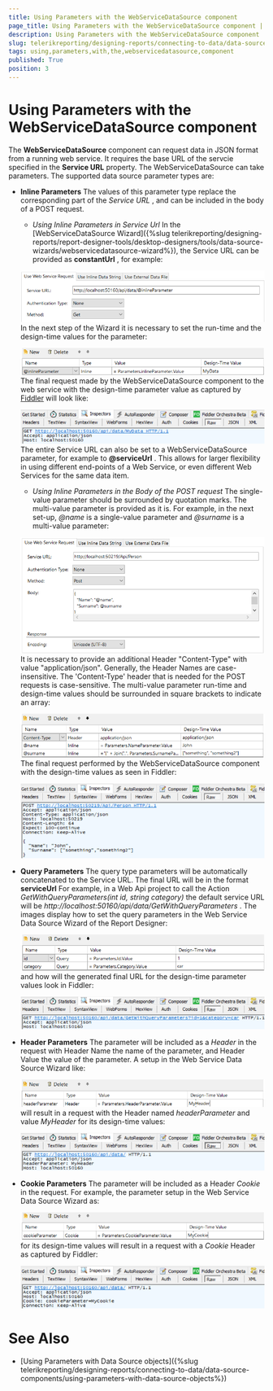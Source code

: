 ```yaml
---
title: Using Parameters with the WebServiceDataSource component
page_title: Using Parameters with the WebServiceDataSource component | for Telerik Reporting Documentation
description: Using Parameters with the WebServiceDataSource component
slug: telerikreporting/designing-reports/connecting-to-data/data-source-components/webservicedatasource-component/using-parameters-with-the-webservicedatasource-component
tags: using,parameters,with,the,webservicedatasource,component
published: True
position: 3
---
```


# Using Parameters with the WebServiceDataSource component



The __WebServiceDataSource__  component can request data in JSON format from a running web service.         It requires the base URL of the servcie specified in the __Service URL__  property.         The WebServiceDataSource can take parameters. The supported data source parameter types are:       

* __Inline Parameters__ The values of this parameter type replace the corresponding part of the *Service URL* ,             and can be included in the body of a POST request.           

   + *Using Inline Parameters in Service Url* In the [WebServiceDataSource Wizard]({%slug telerikreporting/designing-reports/report-designer-tools/desktop-designers/tools/data-source-wizards/webservicedatasource-wizard%}), the Service URL can be provided as                 __constantUrl__ , for example:                 

  ![Web Service Data Source Urlx 750](images/WebServiceDataSourceUrlx750.png)In the next step of the Wizard it is necessary to set the run-time and the design-time values for the parameter:                 

  ![Web Service Data Source Inline Parameterx 750](images/WebServiceDataSourceInlineParameterx750.png)The final request made by the WebServiceDataSource component to the web service with the design-time                 parameter value as captured by                 [Fiddler](https://www.telerik.com/download/fiddler)                 will look like:                 

  ![Web Service Data Source Inline Parameter Request Urlx 750](images/WebServiceDataSourceInlineParameterRequestUrlx750.png)The entire Service URL can also be set to a WebServiceDataSource parameter, for example to                 __@serviceUrl__ . This allows for larger flexibility in using different end-points of a Web Service,                 or even different Web Services for the same data item.               

   + *Using Inline Parameters in the Body of the POST request* The single-value parameter should be surrounded by quotation marks. The multi-value parameter is provided as it is.                 For example, in the next set-up, *@name*  is a single-value parameter and                 *@surname*  is a multi-value parameter:                 

  ![Web Service Data Source Url Bodyx 750](images/WebServiceDataSourceUrlBodyx750.png)It is necessary to provide an additional Header "Content-Type" with value "application/json". Generally, the Header                 Names are case-insensitive. The 'Content-Type' header that is needed for the POST requests is case-sensitive.               The multi-value parameter run-time and design-time values should be surrounded in square brackets to indicate                 an array:                 

  ![Web Service Data Source Inline Parameter Bodyx 750](images/WebServiceDataSourceInlineParameterBodyx750.png)The final request performed by the WebServiceDataSource component with the design-time values as seen in Fiddler:                 

  ![Web Service Data Source Inline Parameter Request Url Bodyx 750](images/WebServiceDataSourceInlineParameterRequestUrlBodyx750.png)

* __Query Parameters__ The query type parameters will be automatically concatenated to the Service URL. The final URL will be in the format           __serviceUrl__ For example, in a Web Api project to call the Action *GetWithQueryParameters(int id, string category)*              the default service URL will be *http://localhost:50160/api/data/GetWithQueryParameters* .             The images display how to set the query parameters in the Web Service Data Source Wizard of the Report Designer:             

  ![Web Service Data Source Query Parameterx 750](images/WebServiceDataSourceQueryParameterx750.png)and how will the generated final URL for the design-time parameter values look in Fiddler:             

  ![Web Service Data Source Query Parameter Request Urlx 750](images/WebServiceDataSourceQueryParameterRequestUrlx750.png)

* __Header Parameters__ The parameter will be included as a *Header*  in the request with Header Name the name of             the parameter, and Header Value the value of the parameter. A setup in the Web Service Data Source Wizard like:             

  ![Web Service Data Source Header Parameterx 750](images/WebServiceDataSourceHeaderParameterx750.png)will result in a request with the Header named *headerParameter*  and value             *MyHeader*  for its design-time values:             

  ![Web Service Data Source Header Parameter Request Urlx 750](images/WebServiceDataSourceHeaderParameterRequestUrlx750.png)

* __Cookie Parameters__ The parameter will be included as a Header *Cookie*  in the request.             For example, the parameter setup in the Web Service Data Source Wizard as:             

  ![Web Service Data Source Cookie Parameterx 750](images/WebServiceDataSourceCookieParameterx750.png)for its design-time values will result in a request with a *Cookie*  Header as captured              by Fiddler:             

  ![Web Service Data Source Cookie Parameter Request Urlx 750](images/WebServiceDataSourceCookieParameterRequestUrlx750.png)

# See Also


 * [Using Parameters with Data Source objects]({%slug telerikreporting/designing-reports/connecting-to-data/data-source-components/using-parameters-with-data-source-objects%})
